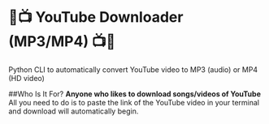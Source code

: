 # :musical_note::tv: YouTube Downloader (MP3/MP4) :tv::musical_note:

Python CLI to automatically convert YouTube video to MP3 (audio) or MP4 (HD video) 



##Who Is It For?
**Anyone who likes to download songs/videos of YouTube**<br/>All you need to do is to paste the link of the YouTube video in your terminal and download will automatically begin. 

<i class="fa fa-download" aria-hidden="false"></i>
